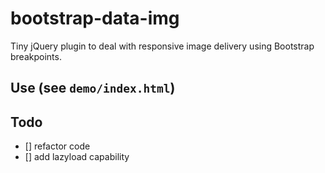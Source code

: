 bootstrap-data-img
==================

Tiny jQuery plugin to deal with responsive image delivery using Bootstrap breakpoints.


## Use (see `demo/index.html`)



## Todo

- [] refactor code
- [] add lazyload capability
